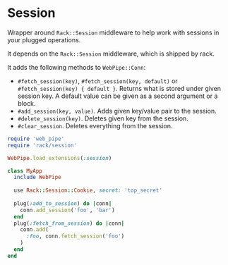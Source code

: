 # Session

Wrapper around `Rack::Session` middleware to help work with sessions in your
plugged operations.

It depends on the `Rack::Session` middleware, which is shipped by rack.

It adds the following methods to `WebPipe::Conn`:

- `#fetch_session(key)`, `#fetch_session(key, default)` or
  `#fetch_session(key) { default }`. Returns what is stored under
  given session key. A default value can be given as a second
  argument or a block.
- `#add_session(key, value)`. Adds given key/value pair to the
  session.
- `#delete_session(key)`. Deletes given key from the session.
- `#clear_session`. Deletes everything from the session.

```ruby
require 'web_pipe'
require 'rack/session'

WebPipe.load_extensions(:session)

class MyApp
  include WebPipe
  
  use Rack::Session::Cookie, secret: 'top_secret'
  
  plug(:add_to_session) do |conn|
    conn.add_session('foo', 'bar')
  end
  plug(:fetch_from_session) do |conn|
    conn.add(
      :foo, conn.fetch_session('foo')
    )
  end
end
```
